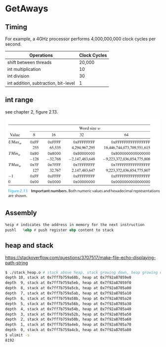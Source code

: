 # GetAways
## Timing

For example, a 4GHz processor performs 4,000,000,000 clock cycles per second.

Operations|Clock Cycles
-|-
shift between threads|20,000
int multiplication|10
int division|30
int addition, subtraction, bit-level|1

## int range

see chapter 2, figure 2.13.

![](./02.information/int.range.png)

## Assembly

```asm
%eip # indicates the address in memory for the next instruction
pushl   %ebp # push register ebp content to stack
```

## heap and stack

https://stackoverflow.com/questions/3707517/make-file-echo-displaying-path-string

```bash
$ ./stack_heap.o # stack above heap, stack growing down, heap growing up
depth 10, stack at 0x7ff7b759a60b, heap at 0x7f92a87059e0
depth  9, stack at 0x7ff7b759a5eb, heap at 0x7f92a87059f0
depth  8, stack at 0x7ff7b759a5cb, heap at 0x7f92a8705a00
depth  7, stack at 0x7ff7b759a5ab, heap at 0x7f92a8705a10
depth  6, stack at 0x7ff7b759a58b, heap at 0x7f92a8705a20
depth  5, stack at 0x7ff7b759a56b, heap at 0x7f92a8705a30
depth  4, stack at 0x7ff7b759a54b, heap at 0x7f92a8705a40
depth  3, stack at 0x7ff7b759a52b, heap at 0x7f92a8705a50
depth  2, stack at 0x7ff7b759a50b, heap at 0x7f92a8705a60
depth  1, stack at 0x7ff7b759a4eb, heap at 0x7f92a8705a70
depth  0, stack at 0x7ff7b759a4cb, heap at 0x7f92a8705a80
$ ulimit -s
8192
```
